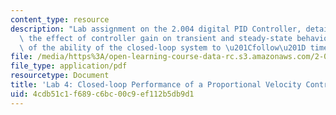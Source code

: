 ```yaml
---
content_type: resource
description: "Lab assignment on the 2.004 digital PID Controller, detailed study of\
  \ the effect of controller gain on transient and steady-state behavior, and study\
  \ of the ability of the closed-loop system to \u201Cfollow\u201D time varying commands."
file: /media/https%3A/open-learning-course-data-rc.s3.amazonaws.com/2-004-dynamics-and-control-ii-spring-2008/4cdb51c1f689c6bc00c9ef112b5db9d1_lab4.pdf
file_type: application/pdf
resourcetype: Document
title: 'Lab 4: Closed-loop Performance of a Proportional Velocity Controller'
uid: 4cdb51c1-f689-c6bc-00c9-ef112b5db9d1
---
```

